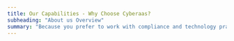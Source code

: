 ```yaml
---
title: Our Capabilities - Why Choose Cyberaas?
subheading: "About us Overview"
summary: "Because you prefer to work with compliance and technology practitioners who speak plain English. With us, you get on-demand expertise that’s affordable and fit for purpose, and excellent results within your budget and timeline. "
---
```

